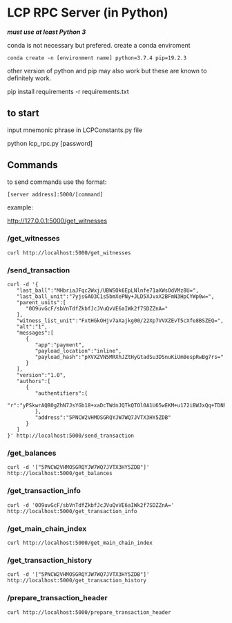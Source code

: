 # LCP RPC Server (in Python)
***must use at least Python 3***

conda is not necessary but prefered. 
create a conda enviroment

` conda create -n [environment name] python=3.7.4 pip=19.2.3 `

 other version of python and pip may also work but these are known to definitely work.

pip install requirements -r requirements.txt


## to start

input mnemonic phrase in LCPConstants.py file

python lcp_rpc.py [password]

## Commands

to send commands use the format:

` [server address]:5000/[command] `

example:

http://127.0.0.1:5000/get_witnesses

### /get_witnesses

` curl http://localhost:5000/get_witnesses `

### /send_transaction

``` 
curl -d '{
   "last_ball":"MHbriaJFqc2Wxj/UBWSOk6EpLNlnfe71aXWsOdVMz8U=",
   "last_ball_unit":"7yjsGAO3C1s5bmXePNy+JLD5XJvxX2BFmN3HpCYWp0w=",
   "parent_units":[
      "0O9uvGcF/sbVnTdfZkbfJcJVuQvVE6aIWk2f7SDZZnA="
   ],
   "witness_list_unit":"FxtHGkOHjv7aXajkg00/22Xp7VVXZEvT5cXfe8BSZEQ=",
   "alt":"1",
   "messages":[
      {
         "app":"payment",
         "payload_location":"inline",
         "payload_hash":"pXVXZVN5MRXhJZtHyGtadSu3DSnuKiUm8espRwBg7rs="
      }
   ],
   "version":"1.0",
   "authors":[
      {
         "authentifiers":{
            "r":"yPSkwrAQB0gZhN7JsYGb18+xaDcTWdnJQTkQTOl0A1U65wEKM+u172iBWJxQq+TDNhiNnzEQ6kea4QUEbt3TmA=="
         },
         "address":"5PNCW2VHMOSGRQYJW7WQ7JVTX3HY5ZDB"
      }
   ]
}' http://localhost:5000/send_transaction

```

### /get_balances

```
curl -d '["5PNCW2VHMOSGRQYJW7WQ7JVTX3HY5ZDB"]' http://localhost:5000/get_balances
```

### /get_transaction_info

``` 
curl -d '0O9uvGcF/sbVnTdfZkbfJcJVuQvVE6aIWk2f7SDZZnA=' http://localhost:5000/get_transaction_info
```

### /get_main_chain_index

` curl http://localhost:5000/get_main_chain_index `

### /get_transaction_history

```
curl -d '["5PNCW2VHMOSGRQYJW7WQ7JVTX3HY5ZDB"]' http://localhost:5000/get_transaction_history
```

### /prepare_transaction_header

```
curl http://localhost:5000/prepare_transaction_header
```